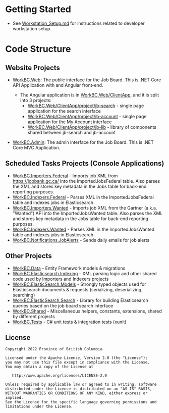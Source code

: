 # Getting Started

* See [Workstation_Setup.md](docs/Workstation_Setup.md) for instructions related to developer workstation setup. 

# Code Structure

## Website Projects

* [WorkBC.Web](src/WorkBC.Web):  The public interface for the Job Board.  This is .NET Core API Application with and Angular front-end.
    * The Angular application is in [WorkBC.Web/ClientApp](src/WorkBC.Web/ClientApp), and it is split into 3 projects:
        * [WorkBC.Web/ClientApp/project/jb-search](src/WorkBC.Web/ClientApp/project/jb-search) - single page application for the search interface
        * [WorkBC.Web/ClientApp/project/jb-account](src/WorkBC.Web/ClientApp/project/jb-account) - single page application for the My Account interface
        * [WorkBC.Web/ClientApp/project/jb-lib](src/WorkBC.Web/ClientApp/project/jb-lib) - library of components shared between jb-search and jb-account

* [WorkBC.Admin](src/WorkBC.Admin):  The admin interface for the Job Board.  This is .NET Core MVC Application.

## Scheduled Tasks Projects (Console Applications)

* [WorkBC.Importers.Federal](src/WorkBC.Importers.Federal) - Imports job XML from https://jobbank.gc.ca/ into the ImportedJobsFederal table. Also parses the XML and stores key metadata in the Jobs table for back-end reporting purposes.
* [WorkBC.Indexers.Federal](src/WorkBC.Indexers.Federal) - Parses XML in the ImportedJobsFederal table and indexes jobs in Elasticsearch
* [WorkBC.Importers.Wanted](src/WorkBC.Importers.Wanted) - Imports job XML from the Gartner (a.k.a. "Wanted") API into the ImportedJobsWanted table. Also parses the XML and stores key metadata in the Jobs table for back-end reporting purposes.
* [WorkBC.Indexers.Wanted](src/WorkBC.Indexers.Wanted) - Parses XML in the ImportedJobsWanted table and indexes jobs in Elasticsearch
* [WorkBC.Notifications.JobAlerts](src/WorkBC.Notifications.JobAlerts) - Sends daily emails for job alerts

## Other Projects 

* [WorkBC.Data](src/WorkBC.Data) - Entity Framework models & migrations
* [WorkBC.Elasticsearch.Indexing](src/WorkBC.Elasticsearch.Indexing) - XML parsing logic and other shared code used by Importers and Indexers projects
* [WorkBC.ElasticSearch.Models](src/WorkBC.ElasticSearch.Models) - Strongly typed objects used for Elasticsearch documents & requests (serializing, deserializing, searching)
* [WorkBC.ElasticSearch.Search](src/WorkBC.ElasticSearch.Search) - Library for building Elasticsearch queries based on the job board search interface
* [WorkBC.Shared](src/WorkBC.Shared) - Miscellaneous helpers, constants, extensions, shared by different projects 
* [WorkBC.Tests](src/WorkBC.Tests) - C# unit tests & integration tests (xunit)

## License

    Copyright 2022 Province of British Columbia

    Licensed under the Apache License, Version 2.0 (the "License");
    you may not use this file except in compliance with the License.
    You may obtain a copy of the License at

       http://www.apache.org/licenses/LICENSE-2.0

    Unless required by applicable law or agreed to in writing, software
    distributed under the License is distributed on an "AS IS" BASIS,
    WITHOUT WARRANTIES OR CONDITIONS OF ANY KIND, either express or implied.
    See the License for the specific language governing permissions and
    limitations under the License.